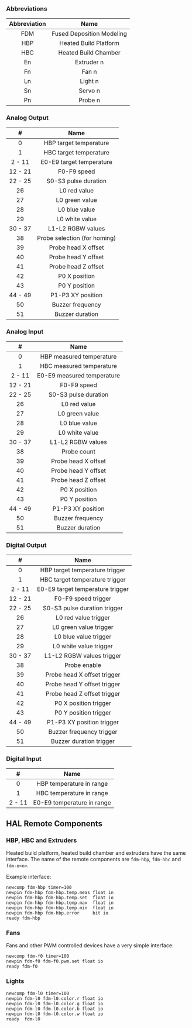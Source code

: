 ### Abbreviations
| Abbreviation      | Name    |
| :----: | :-----: |
| FDM | Fused Deposition Modeling |
| HBP | Heated Build Platform |
| HBC | Heated Build Chamber |
| En | Extruder n |
| Fn | Fan n |
| Ln | Light n |
| Sn | Servo n |
| Pn | Probe n |

### Analog Output
| #      | Name    |
| :----: | :-----: |
| 0 | HBP target temperature |
| 1 | HBC target temperature |
| 2 - 11 | E0-E9 target temperature |
| 12 - 21 | F0-F9 speed |
| 22 - 25 | S0-S3 pulse duration |
| 26 | L0 red value |
| 27 | L0 green value |
| 28 | L0 blue value |
| 29 | L0 white value |
| 30 - 37 | L1-L2 RGBW values |
| 38 | Probe selection (for homing) |
| 39 | Probe head X offset |
| 40 | Probe head Y offset |
| 41 | Probe head Z offset |
| 42 | P0 X position |
| 43 | P0 Y position |
| 44 - 49 | P1-P3 XY position |
| 50 | Buzzer frequency |
| 51 | Buzzer duration |

### Analog Input
| #      | Name    |
| :----: | :-----: |
| 0 | HBP measured temperature |
| 1 | HBC measured temperature |
| 2 - 11 | E0-E9 measured temperature |
| 12 - 21 | F0-F9 speed |
| 22 - 25 | S0-S3 pulse duration |
| 26 | L0 red value |
| 27 | L0 green value |
| 28 | L0 blue value |
| 29 | L0 white value |
| 30 - 37 | L1-L2 RGBW values |
| 38 | Probe count |
| 39 | Probe head X offset |
| 40 | Probe head Y offset |
| 41 | Probe head Z offset |
| 42 | P0 X position |
| 43 | P0 Y position |
| 44 - 49 | P1-P3 XY position |
| 50 | Buzzer frequency |
| 51 | Buzzer duration |

### Digital Output
| #      | Name    |
| :----: | :-----: |
| 0 | HBP target temperature trigger |
| 1 | HBC target temperature trigger |
| 2 - 11 | E0-E9 target temperature trigger |
| 12 - 21 | F0-F9 speed trigger |
| 22 - 25 | S0-S3 pulse duration trigger |
| 26 | L0 red value trigger |
| 27 | L0 green value trigger |
| 28 | L0 blue value trigger |
| 29 | L0 white value trigger |
| 30 - 37 | L1-L2 RGBW values trigger |
| 38 | Probe enable |
| 39 | Probe head X offset trigger |
| 40 | Probe head Y offset trigger |
| 41 | Probe head Z offset trigger |
| 42 | P0 X position trigger |
| 43 | P0 Y position trigger |
| 44 - 49 | P1-P3 XY position trigger |
| 50 | Buzzer frequency trigger |
| 51 | Buzzer duration trigger |

### Digital Input
| #      | Name    |
| :----: | :-----: |
| 0 | HBP temperature in range |
| 1 | HBC temperature in range |
| 2 - 11 | E0-E9 temperature in range |

## HAL Remote Components


### HBP, HBC and Extruders
Heated build platform, heated build chamber and extruders have the same interface. The name of the remote components are `fdm-hbp`, `fdm-hbc` and `fdm-e<n>`.

Example interface:

    newcomp fdm-hbp timer=100
    newpin fdm-hbp fdm-hbp.temp.meas float in
    newpin fdm-hbp fdm-hbp.temp.set  float io
    newpin fdm-hbp fdm-hbp.temp.max  float in
    newpin fdm-hbp fdm-hbp.temp.min  float in
    newpin fdm-hbp fdm-hbp.error     bit io
    ready fdm-hbp
    
### Fans
Fans and other PWM controlled devices have a very simple interface:

    newcomp fdm-f0 timer=100
    newpin fdm-f0 fdm-f0.pwm.set float io
    ready fdm-f0

### Lights

    newcomp fdm-l0 timer=100
    newpin fdm-l0 fdm-l0.color.r float io
    newpin fdm-l0 fdm-l0.color.g float io
    newpin fdm-l0 fdm-l0.color.b float io
    newpin fdm-l0 fdm-l0.color.w float io
    ready  fdm-l0
